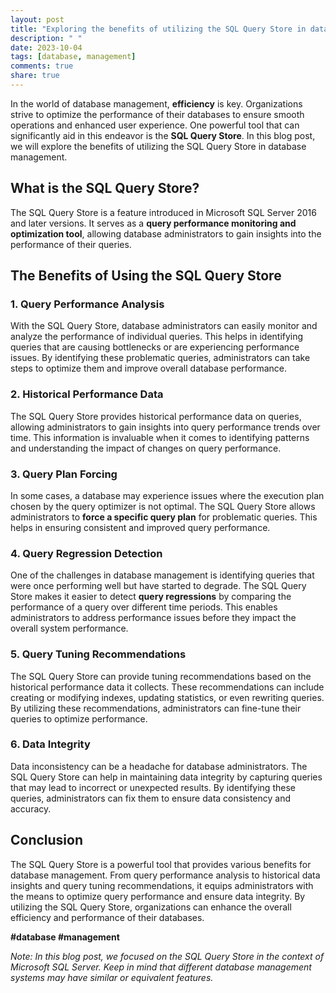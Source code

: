 ```yaml
---
layout: post
title: "Exploring the benefits of utilizing the SQL Query Store in database management"
description: " "
date: 2023-10-04
tags: [database, management]
comments: true
share: true
---
```


In the world of database management, **efficiency** is key. Organizations strive to optimize the performance of their databases to ensure smooth operations and enhanced user experience. One powerful tool that can significantly aid in this endeavor is the **SQL Query Store**. In this blog post, we will explore the benefits of utilizing the SQL Query Store in database management.

## What is the SQL Query Store?

The SQL Query Store is a feature introduced in Microsoft SQL Server 2016 and later versions. It serves as a **query performance monitoring and optimization tool**, allowing database administrators to gain insights into the performance of their queries.

## The Benefits of Using the SQL Query Store

### 1. Query Performance Analysis

With the SQL Query Store, database administrators can easily monitor and analyze the performance of individual queries. This helps in identifying queries that are causing bottlenecks or are experiencing performance issues. By identifying these problematic queries, administrators can take steps to optimize them and improve overall database performance.

### 2. Historical Performance Data

The SQL Query Store provides historical performance data on queries, allowing administrators to gain insights into query performance trends over time. This information is invaluable when it comes to identifying patterns and understanding the impact of changes on query performance.

### 3. Query Plan Forcing

In some cases, a database may experience issues where the execution plan chosen by the query optimizer is not optimal. The SQL Query Store allows administrators to **force a specific query plan** for problematic queries. This helps in ensuring consistent and improved query performance.

### 4. Query Regression Detection

One of the challenges in database management is identifying queries that were once performing well but have started to degrade. The SQL Query Store makes it easier to detect **query regressions** by comparing the performance of a query over different time periods. This enables administrators to address performance issues before they impact the overall system performance.

### 5. Query Tuning Recommendations

The SQL Query Store can provide tuning recommendations based on the historical performance data it collects. These recommendations can include creating or modifying indexes, updating statistics, or even rewriting queries. By utilizing these recommendations, administrators can fine-tune their queries to optimize performance.

### 6. Data Integrity

Data inconsistency can be a headache for database administrators. The SQL Query Store can help in maintaining data integrity by capturing queries that may lead to incorrect or unexpected results. By identifying these queries, administrators can fix them to ensure data consistency and accuracy.

## Conclusion

The SQL Query Store is a powerful tool that provides various benefits for database management. From query performance analysis to historical data insights and query tuning recommendations, it equips administrators with the means to optimize query performance and ensure data integrity. By utilizing the SQL Query Store, organizations can enhance the overall efficiency and performance of their databases.

**#database #management**

*Note: In this blog post, we focused on the SQL Query Store in the context of Microsoft SQL Server. Keep in mind that different database management systems may have similar or equivalent features.*